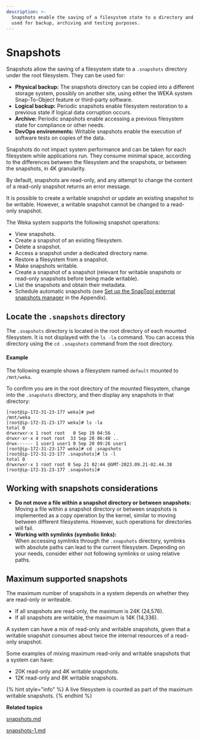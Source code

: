 ```yaml
---
description: >-
  Snapshots enable the saving of a filesystem state to a directory and can be
  used for backup, archiving and testing purposes.
---
```


# Snapshots

Snapshots allow the saving of a filesystem state to a `.snapshots` directory under the root filesystem. They can be used for:

* **Physical backup:** The snapshots directory can be copied into a different storage system, possibly on another site, using either the WEKA system Snap-To-Object feature or third-party software.
* **Logical backup:** Periodic snapshots enable filesystem restoration to a previous state if logical data corruption occurs.
* **Archive:** Periodic snapshots enable accessing a previous filesystem state for compliance or other needs.
* **DevOps environments:** Writable snapshots enable the execution of software tests on copies of the data.

Snapshots do not impact system performance and can be taken for each filesystem while applications run. They consume minimal space, according to the differences between the filesystem and the snapshots, or between the snapshots, in 4K granularity.

By default, snapshots are read-only, and any attempt to change the content of a read-only snapshot returns an error message.

It is possible to create a writable snapshot or update an existing snapshot to be writable. However, a writable snapshot cannot be changed to a read-only snapshot.

The Weka system supports the following snapshot operations:

* View snapshots.
* Create a snapshot of an existing filesystem.
* Delete a snapshot.
* Access a snapshot under a dedicated directory name.
* Restore a filesystem from a snapshot.
* Make snapshots writable.
* Create a snapshot of a snapshot (relevant for writable snapshots or read-only snapshots before being made writable).
* List the snapshots and obtain their metadata.
* Schedule automatic snapshots (see [Set up the SnapTool external snapshots manager](broken-reference) in the Appendix).

## Locate the `.snapshots` directory

The `.snapshots` directory is located in the root directory of each mounted filesystem. It is not displayed with the `ls -la` command. You can access this directory using the `cd .snapshots` command from the root directory.

#### Example

The following example shows a filesystem named  `default` mounted to `/mnt/weka`.&#x20;

To confirm you are in the root directory of the mounted filesystem, change into the `.snapshots` directory, and then display any snapshots in that directory:

```
[root@ip-172-31-23-177 weka]# pwd 
/mnt/weka 
[root@ip-172-31-23-177 weka]# ls -la 
total 0 
drwxrwxr-x 1 root root   0 Sep 19 04:56 . 
drwxr-xr-x 4 root root  33 Sep 20 06:48 .. 
drwx------ 1 user1 user1 0 Sep 20 09:26 user1 
[root@ip-172-31-23-177 weka]# cd .snapshots 
[root@ip-172-31-23-177 .snapshots]# ls -l 
total 0 
drwxrwxr-x 1 root root 0 Sep 21 02:44 @GMT-2023.09.21-02.44.38 
[root@ip-172-31-23-177 .snapshots]#
```

## Working with snapshots considerations

* **Do not move a file within a snapshot directory or between snapshots:** \
  Moving a file within a snapshot directory or between snapshots is implemented as a copy operation by the kernel, similar to moving between different filesystems. However, such operations for directories will fail.
* **Working with symlinks (symbolic links):**\
  When accessing symlinks through the `.snapshots` directory, symlinks with absolute paths can lead to the current filesystem. Depending on your needs, consider either not following symlinks or using relative paths.

## Maximum supported snapshots

The maximum number of snapshots in a system depends on whether they are read-only or writeable.

* If all snapshots are read-only, the maximum is 24K (24,576).
* If all snapshots are writable, the maximum is 14K (14,336).

A system can have a mix of read-only and writable snapshots, given that a writable snapshot consumes about twice the internal resources of a read-only snapshot.

Some examples of mixing maximum read-only and writable snapshots that a system can have:

* 20K read-only and 4K writable snapshots.
* 12K read-only and 8K writable snapshots.

{% hint style="info" %}
A live filesystem is counted as part of the maximum writable snapshots.
{% endhint %}

**Related topics**

[snapshots.md](snapshots.md "mention")

[snapshots-1.md](snapshots-1.md "mention")
